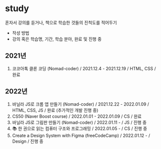 # study
혼자서 강의를 듣거나, 책으로 학습한 것들의 진척도를 적어두기 

- 작성 방법
- 강의 혹은 학습명, 기간, 학습 분야, 완료 및 진행 중

## 2021년 
1. 코코아톡 클론 코딩 (Nomad-coder) / 2021.12.4 - 2021.12.19 / HTML, CSS / 완료

## 2022년
1. 바닐라 JS로 크롬 앱 만들기 (Nomad-coder) / 2021.12.22 - 2022.01.09 / HTML, CSS, JS / 완료 (추가적인 개발 진행 중)
2. CS50 (Naver Boost course) / 2022.01.01 - 2022.01.09 / CS / 완료
3. 바닐라 JS로 그림판 만들기 (Nomad-coder) / 2022.01.11 - / JS / 진행 중
4. 📚 한 권으로 읽는 컴퓨터 구조와 프로그래밍 / 2022.01.05 - / CS / 진행 중
5. Create a Design System with Figma (freeCodeCamp) / 2022.01.12 - / Design / 진행 중
